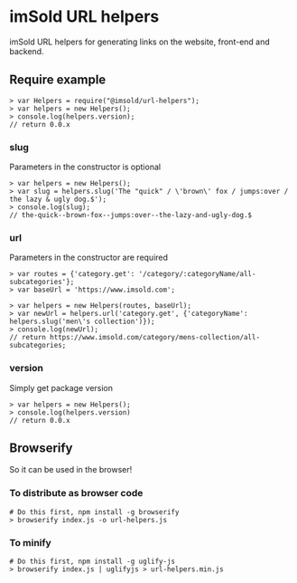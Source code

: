 # imSold URL helpers

imSold URL helpers for generating links on the website, front-end and backend.

## Require example
```
> var Helpers = require("@imsold/url-helpers");
> var helpers = new Helpers();
> console.log(helpers.version);
// return 0.0.x
```

### slug
Parameters in the constructor is optional

```
> var helpers = new Helpers();
> var slug = helpers.slug('The "quick" / \'brown\' fox / jumps:over / the lazy & ugly dog.$');
> console.log(slug);
// the-quick--brown-fox--jumps:over--the-lazy-and-ugly-dog.$
```

### url
Parameters in the constructor are required

```
> var routes = {'category.get': '/category/:categoryName/all-subcategories'};
> var baseUrl = 'https://www.imsold.com';

> var helpers = new Helpers(routes, baseUrl);
> var newUrl = helpers.url('category.get', {'categoryName': helpers.slug('men\'s collection')});
> console.log(newUrl);
// return https://www.imsold.com/category/mens-collection/all-subcategories;

```

### version
Simply get package version

```
> var helpers = new Helpers();
> console.log(helpers.version)
// return 0.0.x
```

## Browserify
So it can be used in the browser!

### To distribute as browser code
```
# Do this first, npm install -g browserify
> browserify index.js -o url-helpers.js
```

### To minify
```
# Do this first, npm install -g uglify-js
> browserify index.js | uglifyjs > url-helpers.min.js
```
